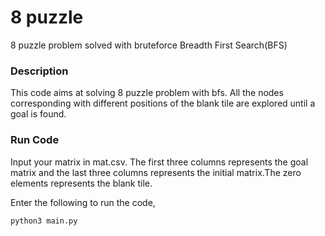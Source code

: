 # 8 puzzle 
8 puzzle problem solved with bruteforce Breadth First Search(BFS)

### Description
This code aims at solving 8 puzzle problem with bfs. All the nodes corresponding with
different positions of the blank tile are explored until a goal is found.

### Run Code
Input your matrix in mat.csv. The first three columns represents the goal matrix 
and the last three columns represents the initial matrix.The zero elements represents the
blank tile.

Enter the following to run the code,
```
python3 main.py
```

